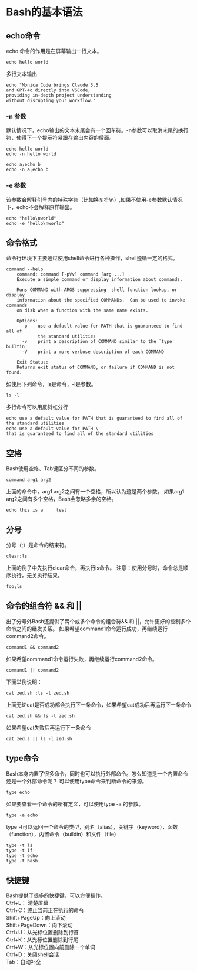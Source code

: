 # Bash的基本语法

## echo命令
echo 命令的作用是在屏幕输出一行文本。
``` shell
echo hello world
```  

多行文本输出
``` shell
echo "Monica Code brings Claude 3.5 
and GPT-4o directly into VSCode, 
providing in-depth project understanding 
without disrupting your workflow."
```  

### -n 参数
默认情况下，echo输出的文本末尾会有一个回车符。-n参数可以取消末尾的换行符，使得下一个提示符紧跟在输出内容的后面。
``` shell
echo hello world
echo -n hello world

echo a;echo b
echo -n a;echo b
```

### -e 参数
该参数会解释引号内的特殊字符（比如换车符\n）,如果不使用-e参数默认情况下，echo不会解释原样输出。
``` shell
echo "hello\nworld"
echo -e "hello\nworld"
```

## 命令格式
命令行环境下主要通过使用shell命令进行各种操作，shell遵循一定的格式。
``` shell
command --help
    command: command [-pVv] command [arg ...]
    Execute a simple command or display information about commands.
    
    Runs COMMAND with ARGS suppressing  shell function lookup, or display
    information about the specified COMMANDs.  Can be used to invoke commands
    on disk when a function with the same name exists.
    
    Options:
      -p    use a default value for PATH that is guaranteed to find all of
            the standard utilities
      -v    print a description of COMMAND similar to the `type' builtin
      -V    print a more verbose description of each COMMAND
    
    Exit Status:
    Returns exit status of COMMAND, or failure if COMMAND is not found.
```
如使用下列命令，ls是命令，-l是参数。 
``` shell
ls -l
```
多行命令可以用反斜杠分行
``` shell
echo use a default value for PATH that is guaranteed to find all of the standard utilities
echo use a default value for PATH \
that is guaranteed to find all of the standard utilities 
```

## 空格
Bash使用空格、Tab键区分不同的参数。
``` shell
command arg1 arg2
```
上面的命令中，arg1 arg2之间有一个空格，所以认为这是两个参数。
如果arg1 arg2之间有多个空格，Bash会忽略多余的空格。
``` shell
echo this is a     test
```

## 分号
分号（;）是命令的结束符。
``` shell
clear;ls
```
上面的例子中先执行clear命令，再执行ls命令。
注意：使用分号时，命令总是顺序执行，无关执行结果。
``` shell
foo;ls
```  
## 命令的组合符 && 和 ||
出了分号外Bash还提供了两个或多个命令的组合符&& 和 ||，允许更好的控制多个命令之间的继发关系。
如果希望command1命令运行成功，再继续运行command2命令。
``` shell
command1 && command2
```
如果希望command1命令运行失败，再继续运行command2命令。
``` shell
command1 || command2
```
下面举例说明：
``` shell
cat zed.sh ;ls -l zed.sh
```
上面无论cat是否成功都会执行下一条命令，如果希望cat成功后再运行下一条命令
``` shell
cat zed.sh && ls -l zed.sh
```
如果希望cat失败后再运行下一条命令
``` shell
cat zed.s || ls -l zed.sh
```
## type命令
Bash本身内置了很多命令，同时也可以执行外部命令。怎么知道是一个内置命令还是一个外部命令呢？
可以使用type命令来判断命令的来源。
``` shell
type echo
```
如果要查看一个命令的所有定义，可以使用type -a 的参数。
``` shell
type -a echo
```
type -t可以返回一个命令的类型，别名（alias），关键字（keyword），函数（function），内置命令（buildin）和文件（file）
``` shell
type -t ls
type -t if
type -t echo
type -t bash
```
## 快捷键
Bash提供了很多的快捷键，可以方便操作。  
Ctrl+L： 清楚屏幕  
Ctrl+C：终止当前正在执行的命令  
Shift+PageUp：向上滚动  
Shift+PageDown：向下滚动  
Ctrl+U：从光标位置删除到行首  
Ctrl+K：从光标位置删除到行尾  
Ctrl+W：从光标位置向前删除一个单词  
Ctrl+D：关闭shell会话  
Tab：自动补全  